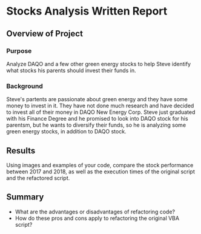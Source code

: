 # Stocks Analysis Written Report

## Overview of Project
### Purpose
Analyze DAQO and a few other green energy stocks to help Steve identify what stocks his parents should invest their funds in.

### Background
Steve's partents are passionate about green energy and they have some money to invest in it. They have not done much research and have decided to invest all of their money in DAQO New Energy Corp. Steve just graduated with his Finance Degree and he promised to look into DAQO stock for his parentsm, but he wants to diversify their funds, so he is analyzing some green energy stocks, in addition to DAQO stock.

## Results

Using images and examples of your code, compare the stock performance between 2017 and 2018, as well as the execution times of the original script and the refactored script.

## Summary
- What are the advantages or disadvantages of refactoring code?
- How do these pros and cons apply to refactoring the original VBA script?
